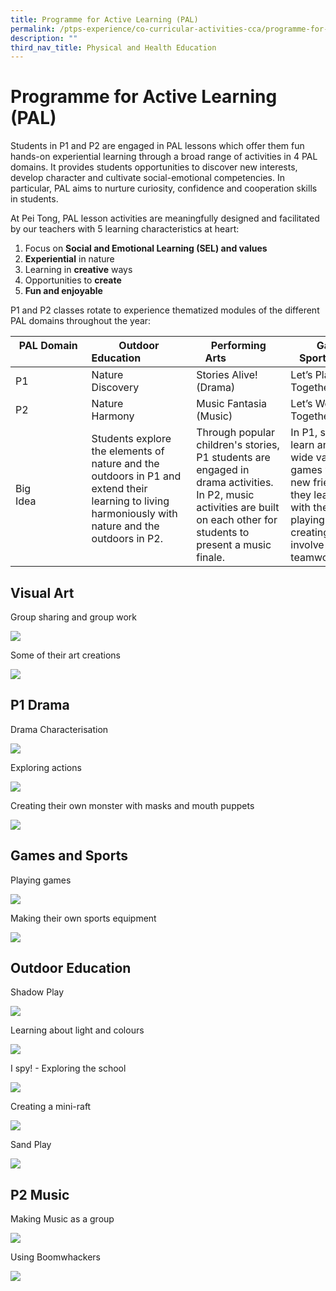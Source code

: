 ```yaml
---
title: Programme for Active Learning (PAL)
permalink: /ptps-experience/co-curricular-activities-cca/programme-for-active-learning-pal/
description: ""
third_nav_title: Physical and Health Education
---
```




# Programme for Active Learning (PAL)

Students in P1 and P2 are engaged in PAL lessons which offer them fun hands-on experiential learning through a broad range of activities in 4 PAL domains. It provides students opportunities to discover new interests, develop character and cultivate social-emotional competencies. In particular, PAL aims to nurture curiosity, confidence and cooperation skills in students.

  

At Pei Tong, PAL lesson activities are meaningfully designed and facilitated by our teachers with 5 learning characteristics at heart:

1.  Focus on **Social and Emotional Learning (SEL) and values**
2.  **Experiential** in nature
3.  Learning in **creative** ways
4.  Opportunities to **create**
5.  **Fun and enjoyable**

  

P1 and P2 classes rotate to experience thematized modules of the different PAL domains throughout the year:
<table>
<thead>
  <tr>
    <th>PAL Domain<br>&nbsp;&nbsp;&nbsp;&nbsp;&nbsp;&nbsp;&nbsp;&nbsp;&nbsp;&nbsp;&nbsp;&nbsp;&nbsp;&nbsp;&nbsp;&nbsp;</th>
    <th>Outdoor Education&nbsp;&nbsp;&nbsp;&nbsp;&nbsp;&nbsp;&nbsp;&nbsp;&nbsp;&nbsp;&nbsp;&nbsp;&nbsp;&nbsp;&nbsp;&nbsp;&nbsp;</th>
    <th>Performing Arts&nbsp;&nbsp;&nbsp;&nbsp;&nbsp;&nbsp;&nbsp;&nbsp;&nbsp;&nbsp;&nbsp;&nbsp;&nbsp;&nbsp;&nbsp;&nbsp;&nbsp;</th>
    <th>Games &amp; Sports&nbsp;&nbsp;&nbsp;&nbsp;&nbsp;&nbsp;&nbsp;&nbsp;&nbsp;&nbsp;&nbsp;&nbsp;&nbsp;&nbsp;&nbsp;&nbsp;&nbsp;</th>
    <th>Visual Art&nbsp;&nbsp;&nbsp;&nbsp;&nbsp;&nbsp;&nbsp;&nbsp;&nbsp;&nbsp;&nbsp;&nbsp;&nbsp;&nbsp;&nbsp;&nbsp;&nbsp;</th>
  </tr>
</thead>
<tbody>
  <tr>
    <td>P1&nbsp;&nbsp;&nbsp;&nbsp;&nbsp;&nbsp;&nbsp;&nbsp;&nbsp;&nbsp;&nbsp;&nbsp;&nbsp;&nbsp;&nbsp;&nbsp;&nbsp;</td>
    <td>Nature Discovery&nbsp;&nbsp;&nbsp;&nbsp;&nbsp;&nbsp;&nbsp;&nbsp;&nbsp;&nbsp;&nbsp;&nbsp;&nbsp;&nbsp;&nbsp;&nbsp;&nbsp;</td>
    <td>Stories Alive! (Drama)&nbsp;&nbsp;&nbsp;&nbsp;&nbsp;&nbsp;&nbsp;&nbsp;&nbsp;&nbsp;&nbsp;&nbsp;&nbsp;&nbsp;&nbsp;&nbsp;&nbsp;</td>
    <td>Let’s Play Together&nbsp;&nbsp;&nbsp;&nbsp;&nbsp;&nbsp;&nbsp;&nbsp;&nbsp;&nbsp;&nbsp;&nbsp;&nbsp;&nbsp;&nbsp;&nbsp;&nbsp;</td>
    <td>I’m the Artventurers&nbsp;&nbsp;&nbsp;&nbsp;&nbsp;&nbsp;&nbsp;&nbsp;&nbsp;&nbsp;&nbsp;&nbsp;&nbsp;&nbsp;&nbsp;&nbsp;&nbsp;</td>
  </tr>
  <tr>
    <td>P2&nbsp;&nbsp;&nbsp;&nbsp;&nbsp;&nbsp;&nbsp;&nbsp;&nbsp;&nbsp;&nbsp;&nbsp;&nbsp;&nbsp;&nbsp;&nbsp;&nbsp;</td>
    <td>Nature Harmony&nbsp;&nbsp;&nbsp;&nbsp;&nbsp;&nbsp;&nbsp;&nbsp;&nbsp;&nbsp;&nbsp;&nbsp;&nbsp;&nbsp;&nbsp;&nbsp;&nbsp;</td>
    <td>Music Fantasia  (Music)&nbsp;&nbsp;&nbsp;&nbsp;&nbsp;&nbsp;&nbsp;&nbsp;&nbsp;&nbsp;&nbsp;&nbsp;&nbsp;&nbsp;&nbsp;&nbsp;&nbsp;</td>
    <td>Let’s Work Together&nbsp;&nbsp;&nbsp;&nbsp;&nbsp;&nbsp;&nbsp;&nbsp;&nbsp;&nbsp;&nbsp;&nbsp;&nbsp;&nbsp;&nbsp;&nbsp;&nbsp;</td>
    <td>We’re the Artventurers&nbsp;&nbsp;&nbsp;&nbsp;&nbsp;&nbsp;&nbsp;&nbsp;&nbsp;&nbsp;&nbsp;&nbsp;&nbsp;&nbsp;&nbsp;&nbsp;&nbsp;</td>
  </tr>
  <tr>
    <td>Big Idea&nbsp;&nbsp;&nbsp;&nbsp;&nbsp;&nbsp;&nbsp;&nbsp;&nbsp;&nbsp;&nbsp;&nbsp;&nbsp;&nbsp;&nbsp;&nbsp;&nbsp;</td>
    <td>Students explore the elements of nature and the outdoors in P1 and extend their learning to living harmoniously with nature and the outdoors in P2. &nbsp;&nbsp;&nbsp;&nbsp;&nbsp;&nbsp;&nbsp;&nbsp;&nbsp;&nbsp;&nbsp;&nbsp;&nbsp;&nbsp;&nbsp;&nbsp;&nbsp;</td>
    <td>Through popular children's stories, P1 students are engaged in drama activities. In P2, music activities are built on each other for students to present a music finale.&nbsp;&nbsp;&nbsp;&nbsp;&nbsp;&nbsp;&nbsp;&nbsp;&nbsp;&nbsp;&nbsp;&nbsp;&nbsp;&nbsp;&nbsp;&nbsp;&nbsp;</td>
    <td>In P1, students learn and play a wide variety of games with their new friends. In P2, they learn to work with their peers in playing and creating games that involve more teamwork.&nbsp;&nbsp;&nbsp;&nbsp;&nbsp;&nbsp;&nbsp;&nbsp;&nbsp;&nbsp;&nbsp;&nbsp;&nbsp;&nbsp;&nbsp;&nbsp;&nbsp;</td>
    <td>P1 students grow in self-awareness through art creation and expression. They then nurture their relationship management skills as they collaborate in group art projects in P2.&nbsp;&nbsp;&nbsp;&nbsp;&nbsp;&nbsp;&nbsp;&nbsp;&nbsp;&nbsp;&nbsp;&nbsp;&nbsp;&nbsp;&nbsp;&nbsp;&nbsp;</td>
  </tr>
</tbody>
</table>



## Visual Art


Group sharing and group work

![](/images/PTPS%20Experience/CCA%20(PAL)/visual%20art1.png)

Some of their art creations

![](/images/PTPS%20Experience/CCA%20(PAL)/visual%20art%20creation.png)


## P1 Drama


Drama Characterisation

![](/images/PTPS%20Experience/CCA%20(PAL)/P1%20drama.png)

Exploring actions

![](/images/PTPS%20Experience/CCA%20(PAL)/Exploring.png)

Creating their own monster with masks and mouth puppets

![](/images/PTPS%20Experience/CCA%20(PAL)/Create%20.png)


## Games and Sports


Playing games


![](/images/PTPS%20Experience/CCA%20(PAL)/Playing%20games.png)


Making their own sports equipment

![](/images/PTPS%20Experience/CCA%20(PAL)/Making%20sports%20equip.png)


## Outdoor Education


Shadow Play

![](/images/PTPS%20Experience/CCA%20(PAL)/Shadow%20play.png)


Learning about light and colours

![](/images/PTPS%20Experience/CCA%20(PAL)/Learning%20about%20lights.png)

I spy! - Exploring the school

![](/images/PTPS%20Experience/CCA%20(PAL)/i%20spy.png)

Creating a mini-raft

![](/images/PTPS%20Experience/CCA%20(PAL)/Create%20mini%20raft.png)

Sand Play

![](/images/PTPS%20Experience/CCA%20(PAL)/Sand%20play.png)


## P2 Music


Making Music as a group


![](/images/PTPS%20Experience/CCA%20(PAL)/Making%20music%20as%20a%20group.png)

Using Boomwhackers

![](/images/PTPS%20Experience/CCA%20(PAL)/Using%20boomw.png)